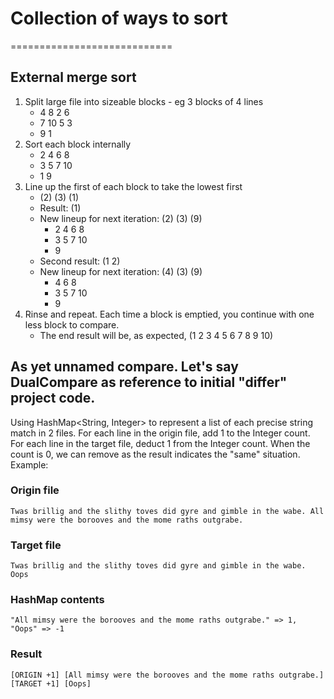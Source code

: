# Collection of ways to sort
============================

## External merge sort

1. Split large file into sizeable blocks - eg 3 blocks of 4 lines
   - 4 8 2 6
   - 7 10 5 3
   - 9 1
2. Sort each block internally
   - 2 4 6 8
   - 3 5 7 10
   - 1 9
3. Line up the first of each block to take the lowest first
   - (2) (3) (1)
   - Result: (1)
   - New lineup for next iteration: (2) (3) (9)
     - 2 4 6 8
     - 3 5 7 10
     - 9
   - Second result: (1 2)
   - New lineup for next iteration: (4) (3) (9)
     - 4 6 8
     - 3 5 7 10
     - 9
4. Rinse and repeat. Each time a block is emptied, you continue with one less block to compare.
   - The end result will be, as expected, (1 2 3 4 5 6 7 8 9 10)

## As yet unnamed compare. Let's say DualCompare as reference to initial "differ" project code.

Using HashMap<String, Integer> to represent a list of each precise string match in 2 files.
For each line in the origin file, add 1 to the Integer count.
For each line in the target file, deduct 1 from the Integer count.
When the count is 0, we can remove as the result indicates the "same" situation.
Example:

### Origin file
`
Twas brillig and the slithy toves did gyre and gimble in the wabe.
All mimsy were the borooves and the mome raths outgrabe.
`

### Target file
`
Twas brillig and the slithy toves did gyre and gimble in the wabe.
Oops
`

### HashMap contents
`
"All mimsy were the borooves and the mome raths outgrabe." => 1,
"Oops" => -1
`

### Result
`
[ORIGIN +1] [All mimsy were the borooves and the mome raths outgrabe.]
[TARGET +1] [Oops]
`